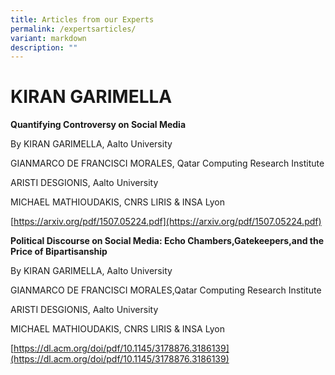 ```yaml
---
title: Articles from our Experts
permalink: /expertsarticles/
variant: markdown
description: ""
---
```

# KIRAN GARIMELLA
**Quantifying Controversy on Social Media**

By KIRAN GARIMELLA, Aalto University

GIANMARCO DE FRANCISCI MORALES, Qatar Computing Research Institute

ARISTI DESGIONIS, Aalto University

MICHAEL MATHIOUDAKIS, CNRS LIRIS & INSA Lyon

[https://arxiv.org/pdf/1507.05224.pdf](https://arxiv.org/pdf/1507.05224.pdf)

**Political Discourse on Social Media: Echo Chambers,Gatekeepers,and the Price of  Bipartisanship**

By KIRAN GARIMELLA, Aalto University

GIANMARCO DE FRANCISCI MORALES,Qatar Computing Research Institute

ARISTI DESGIONIS, Aalto University

MICHAEL MATHIOUDAKIS, CNRS LIRIS & INSA Lyon

[https://dl.acm.org/doi/pdf/10.1145/3178876.3186139](https://dl.acm.org/doi/pdf/10.1145/3178876.3186139)